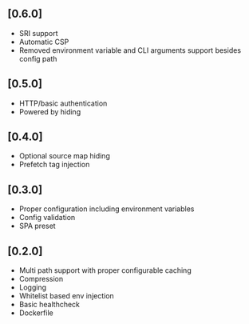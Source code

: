 ## [0.6.0]

- SRI support
- Automatic CSP
- Removed environment variable and CLI arguments support besides config path

## [0.5.0]

- HTTP/basic authentication
- Powered by hiding

## [0.4.0]

- Optional source map hiding
- Prefetch tag injection

## [0.3.0]

- Proper configuration including environment variables
- Config validation
- SPA preset

## [0.2.0]

- Multi path support with proper configurable caching
- Compression
- Logging
- Whitelist based env injection
- Basic healthcheck
- Dockerfile
